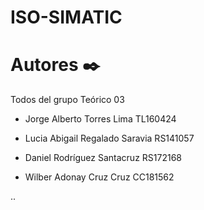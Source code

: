 # ISO-SIMATIC

# Autores ✒️
Todos del grupo Teórico 03 
- Jorge Alberto Torres Lima TL160424

- Lucia Abigail Regalado  Saravia RS141057

- Daniel Rodríguez Santacruz RS172168

- Wilber Adonay Cruz Cruz CC181562

..

